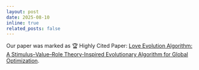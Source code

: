 ```yaml
---
layout: post
date: 2025-08-10
inline: true
related_posts: false
---
```


Our paper was marked as 🏆 Highly Cited Paper: [Love Evolution Algorithm: A Stimulus–Value–Role Theory-Inspired Evolutionary Algorithm for Global Optimization](/assets/img/LEA-HCP.png).
